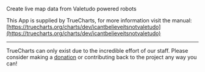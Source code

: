 Create live map data from Valetudo powered robots

This App is supplied by TrueCharts, for more information visit the manual: [https://truecharts.org/charts/dev/icantbelieveitsnotvaletudo](https://truecharts.org/charts/dev/icantbelieveitsnotvaletudo)

---

TrueCharts can only exist due to the incredible effort of our staff.
Please consider making a [donation](https://truecharts.org/sponsor) or contributing back to the project any way you can!
